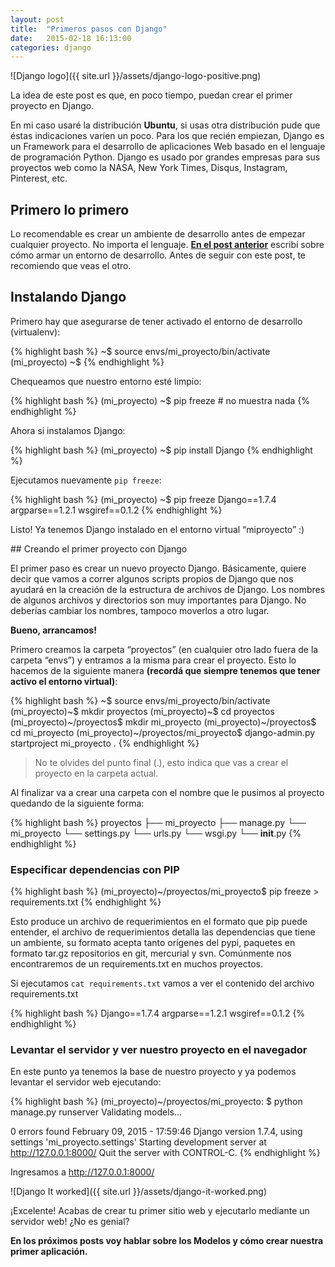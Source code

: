 ```yaml
---
layout: post
title:  "Primeros pasos con Django"
date:   2015-02-18 16:13:00
categories: django
---
```

![Django logo]({{ site.url }}/assets/django-logo-positive.png)

La idea de este post es que, en poco tiempo, puedan crear el primer proyecto en Django.

En mi caso usaré la distribución **Ubuntu**, si usas otra distribución pude que éstas indicaciones varíen un poco. Para los que recién empiezan, Django es un Framework para el desarrollo de aplicaciones Web basado en el lenguaje de programación Python. Django es usado por grandes empresas para sus proyectos web como la NASA, New York Times, Disqus, Instagram, Pinterest, etc.

## Primero lo primero

Lo recomendable es crear un ambiente de desarrollo antes de empezar cualquier proyecto. No importa el lenguaje.
**[En el post anterior](http://herchila.github.io/python/virtualenv/2015/02/14/armando-entorno-de-desarrollo-en-python-con-virtualenv.html "Armando entorno de desarrollo con virtualenv")** escribí sobre cómo armar un entorno de desarrollo. Antes de seguir con este post, te recomiendo que veas el otro.

## Instalando Django

Primero hay que asegurarse de tener activado el entorno de desarrollo (virtualenv):

{% highlight bash %}
~$ source envs/mi_proyecto/bin/activate
(mi_proyecto) ~$
{% endhighlight %}

Chequeamos que nuestro entorno esté limpio:

{% highlight bash %}
(mi_proyecto) ~$ pip freeze         # no muestra nada
{% endhighlight %}

Ahora si instalamos Django:

{% highlight bash %}
(mi_proyecto) ~$ pip install Django
{% endhighlight %}

Ejecutamos nuevamente `pip freeze`:

{% highlight bash %}
(mi_proyecto) ~$ pip freeze
Django==1.7.4
argparse==1.2.1
wsgiref==0.1.2
{% endhighlight %}

Listo! Ya tenemos Django instalado en el entorno virtual “miproyecto” :)

## Creando el primer proyecto con Django

El primer paso es crear un nuevo proyecto Django. Básicamente, quiere decir que vamos a correr algunos scripts propios de Django que nos ayudará en la creación de la estructura de archivos de Django.
Los nombres de algunos archivos y directorios son muy importantes para Django. No deberías cambiar los nombres, tampoco moverlos a otro lugar.

**Bueno, arrancamos!**

Primero creamos la carpeta “proyectos” (en cualquier otro lado fuera de la carpeta “envs”) y entramos a la misma para crear el proyecto. Esto lo hacemos de la siguiente manera **(recordá que siempre tenemos que tener activo el entorno virtual)**: 

{% highlight bash %}
~$ source envs/mi_proyecto/bin/activate
(mi_proyecto)~$ mkdir proyectos
(mi_proyecto)~$ cd proyectos
(mi_proyecto)~/proyectos$ mkdir mi_proyecto
(mi_proyecto)~/proyectos$ cd mi_proyecto
(mi_proyecto)~/proyectos/mi_proyecto$ django-admin.py startproject mi_proyecto .
{% endhighlight %}

> No te olvides del punto final (.), esto indica que vas a crear el proyecto en la carpeta actual.

Al finalizar va a crear una carpeta con el nombre que le pusimos al proyecto quedando de la siguiente forma:

{% highlight bash %}
proyectos
  ├── mi_proyecto
     ├── manage.py
     └── mi_proyecto
             └── settings.py
             └── urls.py
             └── wsgi.py
             └── __init__.py
{% endhighlight %}

### Especificar dependencias con PIP

{% highlight bash %}
(mi_proyecto)~/proyectos/mi_proyecto$ pip freeze > requirements.txt
{% endhighlight %}

Esto produce un archivo de requerimientos en el formato que pip puede entender, el archivo de requerimientos detalla las dependencias que tiene un ambiente, su formato acepta tanto orígenes del pypi, paquetes en formato tar.gz repositorios en git, mercurial y svn. Comúnmente nos encontraremos de un requirements.txt en muchos proyectos.

Si ejecutamos `cat requirements.txt` vamos a ver el contenido del archivo requirements.txt

{% highlight bash %}
Django==1.7.4
argparse==1.2.1
wsgiref==0.1.2
{% endhighlight %}

### Levantar el servidor y ver nuestro proyecto en el navegador

En este punto ya tenemos la base de nuestro proyecto y ya podemos levantar el servidor web ejecutando:

{% highlight bash %}
(mi_proyecto)~/proyectos/mi_proyecto: $ python manage.py runserver
Validating models...

0 errors found
February 09, 2015 - 17:59:46
Django version 1.7.4, using settings 'mi_proyecto.settings'
Starting development server at http://127.0.0.1:8000/
Quit the server with CONTROL-C.
{% endhighlight %}

Ingresamos a http://127.0.0.1:8000/

![Django It worked]({{ site.url }}/assets/django-it-worked.png)

¡Excelente! Acabas de crear tu primer sitio web y ejecutarlo mediante un servidor web! ¿No es genial?

**En los próximos posts voy hablar sobre los Modelos y cómo crear nuestra primer aplicación.**
